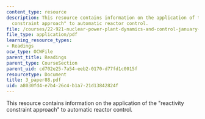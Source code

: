 ```yaml
---
content_type: resource
description: This resource contains information on the application of the "reactivity
  constraint approach" to automatic reactor control.
file: /courses/22-921-nuclear-power-plant-dynamics-and-control-january-iap-2006/a8030fd4e7b426c4b1a721d13842824f_3_paper88.pdf
file_type: application/pdf
learning_resource_types:
- Readings
ocw_type: OCWFile
parent_title: Readings
parent_type: CourseSection
parent_uid: cd702e25-7a54-eeb2-0170-d77fd1c0015f
resourcetype: Document
title: 3_paper88.pdf
uid: a8030fd4-e7b4-26c4-b1a7-21d13842824f
---
```

This resource contains information on the application of the "reactivity constraint approach" to automatic reactor control.

